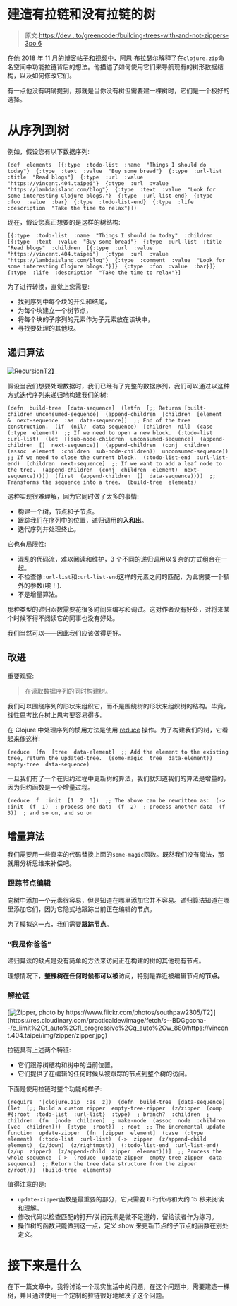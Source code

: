 # 建造有拉链和没有拉链的树

> 原文:[https://dev . to/greencoder/building-trees-with-and-not-zippers-3po 6](https://dev.to/greencoder/building-trees-with-and-without-zippers-3po6)

在他 2018 年 11 月的[博客帖子和视频](https://lambdaisland.com/blog/2018-11-26-art-tree-shaping-clojure-zip)中，阿恩·布拉瑟尔解释了在`clojure.zip`命名空间中功能拉链背后的想法。他描述了如何使用它们来导航现有的树形数据结构，以及如何修改它们。

有一点他没有明确提到，那就是当你没有树但需要建一棵树时，它们是一个极好的选择。

# [](#from-sequence-to-tree)从序列到树

例如，假设您有以下数据序列:

```
(def  elements  [{:type  :todo-list  :name  "Things I should do today"}  {:type  :text  :value  "Buy some bread"}  {:type  :url-list  :title  "Read blogs"}  {:type  :url  :value  "https://vincent.404.taipei"}  {:type  :url  :value  "https://lambdaisland.com/blog"}  {:type  :text  :value  "Look for some interesting Clojure blogs."}  {:type  :url-list-end}  {:type  :foo  :value  :bar}  {:type  :todo-list-end}  {:type  :life  :description  "Take the time to relax"}]) 
```

现在，假设您真正想要的是这样的树结构:

```
[{:type  :todo-list  :name  "Things I should do today"  :children  [{:type  :text  :value  "Buy some bread"}  {:type  :url-list  :title  "Read blogs"  :children  [{:type  :url  :value  "https://vincent.404.taipei"}  {:type  :url  :value  "https://lambdaisland.com/blog"}  {:type  :comment  :value  "Look for some interesting Clojure blogs."}]}  {:type  :foo  :value  :bar}]}  {:type  :life  :description  "Take the time to relax"}] 
```

为了进行转换，直觉上您需要:

*   找到序列中每个块的开头和结尾，
*   为每个块建立一个树节点，
*   将每个块的子序列的元素作为子元素放在该块中，
*   寻找要处理的其他块。

## [](#the-recursive-algorithm)递归算法

[![Recursion](../Images/cbee94f767d76bc0c1a47c28ba923a69.png "From XKCD")T2】](https://res.cloudinary.com/practicaldev/image/fetch/s--r3j-czqA--/c_limit%2Cf_auto%2Cfl_progressive%2Cq_auto%2Cw_880/https://vincent.404.taipei/img/zipper/recursion.png)

假设当我们想要处理数据时，我们已经有了完整的数据序列，我们可以通过以这种方式迭代序列来递归地构建我们的树:

```
(defn  build-tree  [data-sequence]  (letfn  [;; Returns [built-children unconsumed-sequence]  (append-children  [children  [element  &  next-sequence  :as  data-sequence]]  ;; End of the tree construction.  (if  (nil?  data-sequence)  [children  nil]  (case  (:type  element)  ;; If we need to open a new block.  (:todo-list  :url-list)  (let  [[sub-node-children  unconsumed-sequence]  (append-children  []  next-sequence)]  (append-children  (conj  children  (assoc  element  :children  sub-node-children))  unconsumed-sequence))  ;; If we need to close the current block.  (:todo-list-end  :url-list-end)  [children  next-sequence]  ;; If we want to add a leaf node to the tree.  (append-children  (conj  children  element)  next-sequence))))]  (first  (append-children  []  data-sequence))))  ;; Transforms the sequence into a tree.  (build-tree  elements) 
```

这种实现很难理解，因为它同时做了太多的事情:

*   构建一个树，节点和子节点。
*   跟踪我们在序列中的位置，递归调用的**入和出**。
*   迭代序列并处理终止。

它也有局限性:

*   混乱的代码流，难以阅读和维护，3 个不同的递归调用以复杂的方式组合在一起。
*   不检查像`:url-list`和`:url-list-end`这样的元素之间的匹配，为此需要一个额外的参数(唉！).
*   不是增量算法。

那种类型的递归函数需要花很多时间来编写和调试。这对作者没有好处，对将来某个时候不得不阅读它的同事也没有好处。

我们当然可以——因此我们应该做得更好。

## [](#improvements)改进

重要观察:

> 在读取数据序列的同时构建树。

我们可以围绕序列的形状来组织它，而不是围绕树的形状来组织树的结构。毕竟，线性思考比在树上思考要容易得多。

在 Clojure 中处理序列的惯用方法是使用 [reduce](http://clojuredocs.org/clojure.core/reduce) 操作。为了构建我们的树，它看起来像这样:

```
(reduce  (fn  [tree  data-element]  ;; Add the element to the existing tree, return the updated-tree.  (some-magic  tree  data-element))  empty-tree  data-sequence) 
```

一旦我们有了一个在归约过程中更新树的算法，我们就知道我们的算法是增量的，因为归约函数是一个增量过程。

```
(reduce  f  :init  [1  2  3])  ;; The above can be rewritten as:  (->  :init  (f  1)  ; process one data  (f  2)  ; process another data  (f  3))  ; and so on, and so on 
```

## [](#the-incremental-algorithm)增量算法

我们需要用一些真实的代码替换上面的`some-magic`函数。既然我们没有魔法，那就用分析思维来补偿吧。

### [](#tracking-the-node-to-edit)跟踪节点编辑

向树中添加一个元素很容易，但是知道在哪里添加它并不容易。递归算法知道在哪里添加它们，因为它隐式地跟踪当前正在编辑的节点。

为了模拟这一点，我们需要**跟踪节点**。

### [](#i-am-your-father)“我是你爸爸”

递归算法的缺点是没有简单的方法来访问正在构建的树的其他现有节点。

理想情况下，**整棵树在任何时候都可以被**访问，特别是靠近被编辑节点的**节点。**

### [](#the-zipper-solution)解拉链

[![](../Images/70f8b636169d2d3b676aa2ff94a150d4.png "Zipper, photo by https://www.flickr.com/photos/southpaw2305/")T2】](https://res.cloudinary.com/practicaldev/image/fetch/s--BDGgcona--/c_limit%2Cf_auto%2Cfl_progressive%2Cq_auto%2Cw_880/https://vincent.404.taipei/img/zipper/zipper.jpg)

拉链具有上述两个特征:

*   它们跟踪树结构和树中的当前位置。
*   它们提供了在编辑的任何时候从被跟踪的节点到整个树的访问。

下面是使用拉链时整个功能的样子:

```
(require  '[clojure.zip  :as  z])  (defn  build-tree  [data-sequence]  (let  [;; Build a custom zipper  empty-tree-zipper  (z/zipper  (comp  #{:root  :todo-list  :url-list}  :type)  ; branch?  :children  ; children  (fn  [node  children]  ; make-node  (assoc  node  :children  (vec  children)))  {:type  :root})  ; root  ;; The incremental update function  update-zipper  (fn  [zipper  element]  (case  (:type  element)  (:todo-list  :url-list)  (->  zipper  (z/append-child  element)  (z/down)  (z/rightmost))  (:todo-list-end  :url-list-end)  (z/up  zipper)  (z/append-child  zipper  element)))]  ;; Process the whole sequence  (->  (reduce  update-zipper  empty-tree-zipper  data-sequence)  ;; Return the tree data structure from the zipper  z/root)))  (build-tree  elements) 
```

值得注意的是:

*   `update-zipper`函数是最重要的部分，它只需要 8 行代码和大约 15 秒来阅读和理解。
*   修改代码以检查匹配的打开/关闭元素是微不足道的，留给读者作为练习。
*   操作树的函数只能做到这一点，定义 show 来更新节点的子节点的函数在别处定义。

# [](#whats-next)接下来是什么

在下一篇文章中，我将讨论一个现实生活中的问题，在这个问题中，需要建造一棵树，并且通过使用一个定制的拉链很好地解决了这个问题。